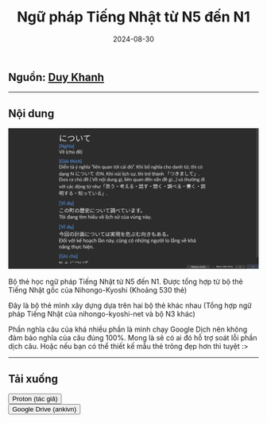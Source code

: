 ﻿---
title: Ngữ pháp Tiếng Nhật từ N5 đến N1
slug: ngu-phap-tieng-nhat-n5-den-n1
date: 2024-08-30
description: Bộ thẻ học ngữ pháp tiếng Nhật từ N5 đến N1 dựa trên nguồn Nihongo-Kyoshi và bộ N3 khác, tổng cộng khoảng 530 thẻ.
category: "Tiếng Nhật"
image: https://ankivn.com/images/2024-08-30-ngu-phap-tieng-nhat-n5-den-n1-1743257493665.webp
tags:
  - deck
  - japanese
---

<!--truncate-->

## Nguồn: [Duy Khanh](https://www.facebook.com/groups/ankivocabulary/posts/1689858585107125)

---

## Nội dung

![](../../static/images/2024-08-30-ngu-phap-tieng-nhat-n5-den-n1-1743257493665.webp)

Bộ thẻ học ngữ pháp Tiếng Nhật từ N5 đến N1. Được tổng hợp từ bộ thẻ Tiếng Nhật gốc của Nihongo-Kyoshi (Khoảng 530 thẻ)

Đây là bộ thẻ mình xây dựng dựa trên hai bộ thẻ khác nhau (Tổng hợp ngữ pháp Tiếng Nhật của nihongo-kyoshi-net và bộ N3 khác)

Phần nghĩa câu của khá nhiều phần là mình chạy Google Dịch nên không đảm bảo nghĩa của câu đúng 100%. Mong là sẽ có ai đó hỗ trợ soát lỗi phần dịch câu. Hoặc nếu bạn có thể thiết kế mẫu thẻ trông đẹp hơn thì tuyệt :>

---

## Tải xuống

<div style={{display: 'flex', justifyContent: 'left', gap: '20px'}}> 
  <a href="https://drive.proton.me/urls/895JZ6W8WG#ivQT4yMvO7Qw"> 
    <button class="buttonPrimary" type="button">Proton (tác giả)</button> 
  </a> 
</div>

<div style={{display: 'flex', justifyContent: 'left', gap: '20px'}}> <a href="link_google_drive_dán_vào_đây"> <button class="buttonPrimary" type="button">Google Drive (ankivn)</button> </a> </div>
